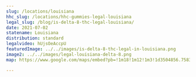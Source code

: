 ```yaml
---
slug: /locations/louisiana
hhc_slug: /locations/hhc-gummies-legal-louisiana
legal_slug: /blog/is-delta-8-thc-legal-louisiana/
date: 2021-07-02
statename: Louisiana
distribution: standard
legalvideo: hUjsOeAccpU
featuredImage: ../../images/is-delta-8-thc-legal-in-louisiana.png
image2: ../../images/legal-louisiana-delta-8.png
map: https://www.google.com/maps/embed?pb=!1m18!1m12!1m3!1d3504856.7583229407!2d-93.64437973103688!3d30.922682300741553!2m3!1f0!2f0!3f0!3m2!1i1024!2i768!4f13.1!3m3!1m2!1s0x8620a454b2118265%3A0xc955f73281e54703!2sLouisiana!5e0!3m2!1sen!2sus!4v1624560347575!5m2!1sen!2sus

---
```

